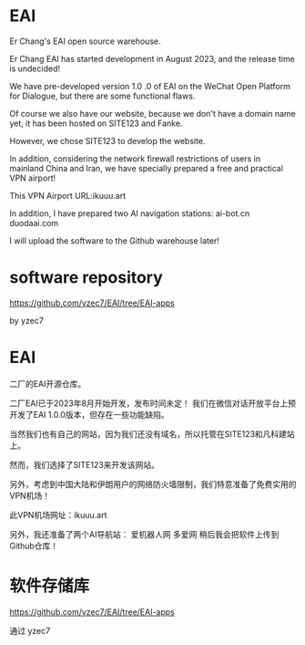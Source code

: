 # EAI
Er Chang's EAI open source warehouse.

Er Chang EAI has started development in August 2023, and the release time is undecided!

We have pre-developed version 1.0 .0 of EAI on the WeChat Open Platform for Dialogue, but there are some functional flaws.

Of course we also have our website, because we don't have a domain name yet, it has been hosted on SITE123 and Fanke.

However, we chose SITE123 to develop the website.

In addition, considering the network firewall restrictions of users in mainland China and Iran, we have specially prepared a free and practical VPN airport!

This VPN Airport URL:ikuuu.art

In addition, I have prepared two AI navigation stations:
ai-bot.cn
duodaai.com

I will upload the software to the Github warehouse later!
# software repository 
https://github.com/yzec7/EAI/tree/EAI-apps

by yzec7
# EAI 

二厂的EAI开源仓库。 

二厂EAI已于2023年8月开始开发，发布时间未定！ 我们在微信对话开放平台上预开发了EAI 1.0.0版本，但存在一些功能缺陷。 

当然我们也有自己的网站，因为我们还没有域名，所以托管在SITE123和凡科建站上。 

然而，我们选择了SITE123来开发该网站。 

另外，考虑到中国大陆和伊朗用户的网络防火墙限制，我们特意准备了免费实用的VPN机场！ 

此VPN机场网址：ikuuu.art 

另外，我还准备了两个AI导航站： 爱机器人网 多爱网 稍后我会把软件上传到Github仓库！ 
# 软件存储库 

https://github.com/yzec7/EAI/tree/EAI-apps 

通过 yzec7
